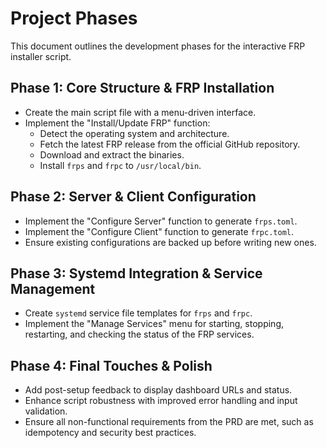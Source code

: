 # Project Phases

This document outlines the development phases for the interactive FRP installer script.

## Phase 1: Core Structure & FRP Installation
*   Create the main script file with a menu-driven interface.
*   Implement the "Install/Update FRP" function:
    *   Detect the operating system and architecture.
    *   Fetch the latest FRP release from the official GitHub repository.
    *   Download and extract the binaries.
    *   Install `frps` and `frpc` to `/usr/local/bin`.

## Phase 2: Server & Client Configuration
*   Implement the "Configure Server" function to generate `frps.toml`.
*   Implement the "Configure Client" function to generate `frpc.toml`.
*   Ensure existing configurations are backed up before writing new ones.

## Phase 3: Systemd Integration & Service Management
*   Create `systemd` service file templates for `frps` and `frpc`.
*   Implement the "Manage Services" menu for starting, stopping, restarting, and checking the status of the FRP services.

## Phase 4: Final Touches & Polish
*   Add post-setup feedback to display dashboard URLs and status.
*   Enhance script robustness with improved error handling and input validation.
*   Ensure all non-functional requirements from the PRD are met, such as idempotency and security best practices.
